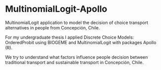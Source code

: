 # MultinomialLogit-Apollo
MultinomialLogit application to model the decision of choice  transport alternatives in people from Concepción, Chile.

For my undergraduate thesis I applied Discrete Choice Models: OrderedProbit using BIOGEME and MultinomialLogit with packages Apollo (R). 

We try to understand what factors influence people decision between traditional transport and sustainable transport in Concepción, Chile.
